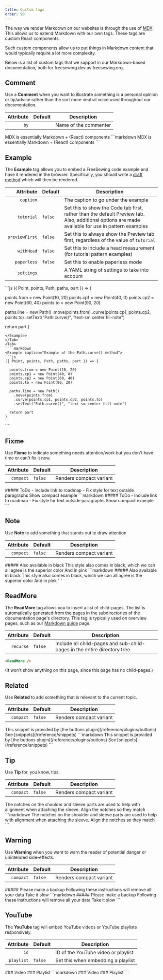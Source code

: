 ```yaml
---
title: Custom tags
order: 90
---
```


The way we render Markdown on our websites is through the use of
[MDX](https://mdxjs.com/). This allows us to extend Markdown with our own
tags. These tags are custom React components.

Such custom components allow us to put things in Markdown content that would
typically require a lot more complexity.

Below is a list of custom tags that we support in our Markdown-based
documentation, both for freesewing.dev as freesewing.org.

## Comment

Use a **Comment** when you want to illustrate something is a personal opinion
or tip/advice rather than the sort more neutral voice used throughout
our documentation.

| Attribute | Default | Description |
| ----:| ------- | ----------- |
| `by` |         | Name of the commenter |

<Tabs tabs="example, markdown">
<Tab>
<Comment by="joost">MDX is essentially Markdown + (React) components</Comment>
</Tab>
<Tab>
```markdown
<Comment by="joost">MDX is essentially Markdown + (React) components</Comment>
```
</Tab>
</Tabs>

## Example

The **Example** tag allows you to embed a FreeSewing code example and have it rendered in the browser.
Specifically, you should write a [draft method](/reference/api/part/draft) which will then be rendered.

| Attribute | Default | Description |
| ----:| ------- | ----------- |
| `caption` |         | The caption to go under the example |
| `tutorial` | `false` | Set this to show the Code tab first, rather than the default Preview tab. Also, additional options are made available for use in pattern examples |
| `previewFirst` | `false` | Set this to always show the Preview tab first, regardless of the value of `tutorial` |
| `withHead` | `false` | Set this to include a head measurement (for tutorial pattern examples) |
| `paperless` | `false` | Set this to enable paperless mode |
| `settings` |  | A YAML string of settings to take into account |

<Tabs tabs="example, markdown">
<Tab>
<Example caption="Example of the Path.curve() method">
```js
({ Point, points, Path, paths, part }) => {

  points.from = new Point(10, 20)
  points.cp1 = new Point(40, 0)
  points.cp2 = new Point(60, 40)
  points.to = new Point(90, 20)
  
  paths.line = new Path()
    .move(points.from)
    .curve(points.cp1, points.cp2, points.to)
    .setText("Path.curve()", "text-sm center fill-note")

  return part
}
```
</Example>
</Tab>
<Tab>
````markdown
<Example caption="Example of the Path.curve() method">
```js
({ Point, points, Path, paths, part }) => {

  points.from = new Point(10, 20)
  points.cp1 = new Point(40, 0)
  points.cp2 = new Point(60, 40)
  points.to = new Point(90, 20)
  
  paths.line = new Path()
    .move(points.from)
    .curve(points.cp1, points.cp2, points.to)
    .setText("Path.curve()", "text-sm center fill-note")

  return part
}
```
</Example>
````
</Tab>
</Tabs>


## Fixme

Use **Fixme** to indicate something needs attention/work but you don't have time
or can't fix it now.

| Attribute | Default | Description |
| ---------:| ------- | ----------- |
| `compact` | `false` | Renders compact variant |

<Tabs tabs="example, markdown">
<Tab>
<Fixme>
##### ToDo
- Include link to roadmap
- Fix style for text outside paragraphs
</Fixme>
<Fixme compact>Show compact example</Fixme>
</Tab>
<Tab>
```markdown
<Fixme>
##### ToDo
- Include link to roadmap
- Fix style for text outside paragraphs
</Fixme>
<Fixme compact>Show compact example</Fixme>
```
</Tab>
</Tabs>

## Note

Use **Note** to add something that stands out to draw attention.

| Attribute | Default | Description |
| ----:| ------- | ----------- |
| `compact` | `false` | Renders compact variant |

<Tabs tabs="example, markdown">
<Tab>
<Note>
##### Also available in black
This style also comes in black, which we can all agree is the superior color
</Note>
<Note compact>And in pink</Note>
</Tab>
<Tab>
```markdown
<Note>
##### Also available in black
This style also comes in black, which we can all agree is the superior color
</Note>
<Note compact>And in pink</Note>
```
</Tab>
</Tabs>

## ReadMore

The **ReadMore** tag allows you to insert a list of child-pages.
The list is automatically generated from the pages in the subdirectories
of the documentation page's directory.
This tag is typically used on overview pages, such as our [Markdown guide](/guides/markdown) page.

| Attribute | Default | Description |
| ----:| ------- | ----------- |
| `recurse` | `false` | Include all child-pages and sub-child-pages in the entire directory tree |

```markdown
<ReadMore />
```

(It won't show anything on this page, since this page has no child-pages.)

## Related

Use **Related** to add something that is relevant to the current topic.

| Attribute | Default | Description |
| ----:| ------- | ----------- |
| `compact` | `false` | Renders compact variant |

<Tabs tabs="example, markdown">
<Tab>
<Related>
  This snippet is provided by [the buttons plugin](/reference/plugins/buttons)
</Related>
<Related compact>See [snippets](/reference/snippets)</Related>
</Tab>
<Tab>
```markdown
<Related>
  This snippet is provided by [the buttons plugin](/reference/plugins/buttons)
</Related>
<Related compact>See [snippets](/reference/snippets)</Related>
```
</Tab>
</Tabs>


## Tip

Use **Tip** for, you know, tips.

| Attribute | Default | Description |
| ----:| ------- | ----------- |
| `compact` | `false` | Renders compact variant |

<Tabs tabs="example, markdown">
<Tab>
<Tip>
  The notches on the shoulder and sleeve parts are used to help with
  alignment when attaching the sleeve.
</Tip>
<Tip compact>Align the notches so they match</Tip>
</Tab>
<Tab>
```markdown
<Tip>
  The notches on the shoulder and sleeve parts are used to help with
  alignment when attaching the sleeve.
</Tip>
<Tip compact>Align the notches so they match</Tip>
```
</Tab>
</Tabs>


## Warning

Use **Warning** when you want to warn the reader of potential danger or unintended side-effects.

| Attribute | Default | Description |
| ----:| ------- | ----------- |
| `compact` | `false` | Renders compact variant |

<Tabs tabs="example, markdown">
<Tab>
<Warning>
  ##### Please make a backup
  Following these instructions will remove all your data
</Warning>
<Warning compact>Take it slow</Warning>
</Tab>
<Tab>
```markdown
<Warning>
  ##### Please make a backup
  Following these instructions will remove all your data
</Warning>
<Warning compact>Take it slow</Warning>
```
</Tab>
</Tabs>

## YouTube

The **YouTube** tag will embed YouTube videos or YouTube playlists responsively.

| Attribute | Default | Description |
| ----:| ------- | ----------- |
| `id` |  | ID of the YouTube video or playlist |
| `playlist` | `false` | Set this when embedding a playlist |

<Tabs tabs="example, markdown">
<Tab>
### Video
<YouTube id='Rz6ShSftDlI' />
### Playlist
<YouTube id='PL1gv5yv3DoZOFSXz7yydeV1H8m6pfwstn' playlist />
</Tab>
<Tab>
```markdown
### Video
<YouTube id='Rz6ShSftDlI' />
### Playlist
<YouTube id='PL1gv5yv3DoZOFSXz7yydeV1H8m6pfwstn' playlist />
```
</Tab>
</Tabs>
